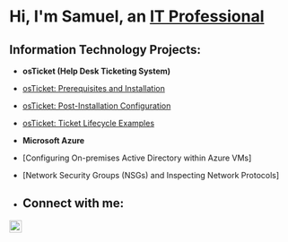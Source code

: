 <h1>Hi, I'm Samuel, an <a href="https://www.linkedin.com/in/samuel-brown-oleh-uma-14567521b/">IT Professional</a></h1>

<h2> Information Technology Projects:</h2>

- <b>osTicket (Help Desk Ticketing System)</b>
- [osTicket: Prerequisites and Installation](https://github.com/samuelbrownolehuma/osticket-prereqs)
- [osTicket: Post-Installation Configuration](https://github.com/samuelbrownolehuma/post-install-config)
- [osTicket: Ticket Lifecycle Examples](https://github.com/joshmadakorcc/ticket-lifecycle)

- <b>Microsoft Azure</b>
- [Configuring On-premises Active Directory within Azure VMs]
- [Network Security Groups (NSGs) and Inspecting Network Protocols]

- <h2>Connect with me:</h2>


[<img align="left" alt="Samue-brown-oleh-uma | LinkedIn" width="22px" src="https://cdn.jsdelivr.net/npm/simple-icons@v3/icons/linkedin.svg" />][linkedin]


 [linkedin]: https://www.linkedin.com/in/samuel-brown-oleh-uma-14567521b/
